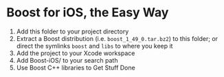 # Boost for iOS, the Easy Way

1. Add this folder to your project directory
1. Extract a Boost distribution (i.e. `boost_1_49_0.tar.bz2`) to this folder; or direct the symlinks `boost` and `libs` to where you keep it
1. Add the project to your Xcode workspace
1. Add Boost-iOS/ to your search path
1. Use Boost C++ libraries to Get Stuff Done
